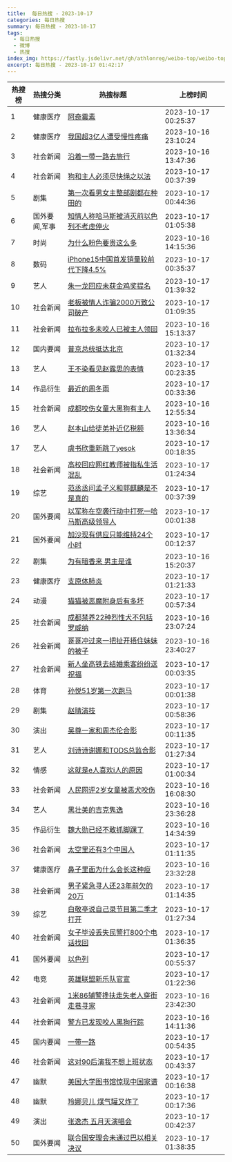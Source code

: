 ```yaml
---
title:  每日热搜 - 2023-10-17
categories: 每日热搜
summary: 每日热搜 - 2023-10-17
tags:
  - 每日热搜
  - 微博
  - 热搜
index_img: https://fastly.jsdelivr.net/gh/athlonreg/weibo-top/weibo-top.jpeg
excerpt: 每日热搜 - 2023-10-17 01:42:17
---
```


| 热搜榜 | 热搜分类 | 热搜标题 | 上榜时间 |
| --- | --- | --- | --- |
| 1 | 健康医疗 | [阿奇霉素](https://s.weibo.com/weibo%3Fq%3D%2523%E9%98%BF%E5%A5%87%E9%9C%89%E7%B4%A0%2523) | 2023-10-17 00:25:37 | 
| 2 | 健康医疗 | [我国超3亿人遭受慢性疼痛](https://s.weibo.com/weibo%3Fq%3D%2523%E6%88%91%E5%9B%BD%E8%B6%853%E4%BA%BF%E4%BA%BA%E9%81%AD%E5%8F%97%E6%85%A2%E6%80%A7%E7%96%BC%E7%97%9B%2523) | 2023-10-16 23:10:24 | 
| 3 | 社会新闻 | [沿着一带一路去旅行](https://s.weibo.com/weibo%3Fq%3D%2523%E6%B2%BF%E7%9D%80%E4%B8%80%E5%B8%A6%E4%B8%80%E8%B7%AF%E5%8E%BB%E6%97%85%E8%A1%8C%2523) | 2023-10-16 13:47:36 | 
| 4 | 社会新闻 | [狗和主人必须尽快绳之以法](https://s.weibo.com/weibo%3Fq%3D%2523%E7%8B%97%E5%92%8C%E4%B8%BB%E4%BA%BA%E5%BF%85%E9%A1%BB%E5%B0%BD%E5%BF%AB%E7%BB%B3%E4%B9%8B%E4%BB%A5%E6%B3%95%2523) | 2023-10-17 00:37:39 | 
| 5 | 剧集 | [第一次看男女主整部剧都在种田的](https://s.weibo.com/weibo%3Fq%3D%2523%E7%AC%AC%E4%B8%80%E6%AC%A1%E7%9C%8B%E7%94%B7%E5%A5%B3%E4%B8%BB%E6%95%B4%E9%83%A8%E5%89%A7%E9%83%BD%E5%9C%A8%E7%A7%8D%E7%94%B0%E7%9A%84%2523) | 2023-10-17 00:44:36 | 
| 6 | 国外要闻,军事 | [知情人称哈马斯被消灭前以色列不考虑停火](https://s.weibo.com/weibo%3Fq%3D%2523%E7%9F%A5%E6%83%85%E4%BA%BA%E7%A7%B0%E5%93%88%E9%A9%AC%E6%96%AF%E8%A2%AB%E6%B6%88%E7%81%AD%E5%89%8D%E4%BB%A5%E8%89%B2%E5%88%97%E4%B8%8D%E8%80%83%E8%99%91%E5%81%9C%E7%81%AB%2523) | 2023-10-17 01:05:38 | 
| 7 | 时尚 | [为什么粉色要贵这么多](https://s.weibo.com/weibo%3Fq%3D%2523%E4%B8%BA%E4%BB%80%E4%B9%88%E7%B2%89%E8%89%B2%E8%A6%81%E8%B4%B5%E8%BF%99%E4%B9%88%E5%A4%9A%2523) | 2023-10-16 14:15:36 | 
| 8 | 数码 | [iPhone15中国首发销量较前代下降4.5%](https://s.weibo.com/weibo%3Fq%3D%2523iPhone15%E4%B8%AD%E5%9B%BD%E9%A6%96%E5%8F%91%E9%94%80%E9%87%8F%E8%BE%83%E5%89%8D%E4%BB%A3%E4%B8%8B%E9%99%8D4.5%25%2523) | 2023-10-17 00:35:37 | 
| 9 | 艺人 | [朱一龙回应未获金鸡奖提名](https://s.weibo.com/weibo%3Fq%3D%2523%E6%9C%B1%E4%B8%80%E9%BE%99%E5%9B%9E%E5%BA%94%E6%9C%AA%E8%8E%B7%E9%87%91%E9%B8%A1%E5%A5%96%E6%8F%90%E5%90%8D%2523) | 2023-10-17 01:39:32 | 
| 10 | 社会新闻 | [老板被情人诈骗2000万致公司破产](https://s.weibo.com/weibo%3Fq%3D%2523%E8%80%81%E6%9D%BF%E8%A2%AB%E6%83%85%E4%BA%BA%E8%AF%88%E9%AA%972000%E4%B8%87%E8%87%B4%E5%85%AC%E5%8F%B8%E7%A0%B4%E4%BA%A7%2523) | 2023-10-17 01:09:35 | 
| 11 | 社会新闻 | [拉布拉多未咬人已被主人领回](https://s.weibo.com/weibo%3Fq%3D%2523%E6%8B%89%E5%B8%83%E6%8B%89%E5%A4%9A%E6%9C%AA%E5%92%AC%E4%BA%BA%E5%B7%B2%E8%A2%AB%E4%B8%BB%E4%BA%BA%E9%A2%86%E5%9B%9E%2523) | 2023-10-16 15:13:37 | 
| 12 | 国内要闻 | [普京总统抵达北京](https://s.weibo.com/weibo%3Fq%3D%2523%E6%99%AE%E4%BA%AC%E6%80%BB%E7%BB%9F%E6%8A%B5%E8%BE%BE%E5%8C%97%E4%BA%AC%2523) | 2023-10-17 01:32:34 | 
| 13 | 艺人 | [王不染看见赵露思的表情](https://s.weibo.com/weibo%3Fq%3D%2523%E7%8E%8B%E4%B8%8D%E6%9F%93%E7%9C%8B%E8%A7%81%E8%B5%B5%E9%9C%B2%E6%80%9D%E7%9A%84%E8%A1%A8%E6%83%85%2523) | 2023-10-17 00:23:35 | 
| 14 | 作品衍生 | [最近的周冬雨](https://s.weibo.com/weibo%3Fq%3D%2523%E6%9C%80%E8%BF%91%E7%9A%84%E5%91%A8%E5%86%AC%E9%9B%A8%2523) | 2023-10-17 00:33:36 | 
| 15 | 社会新闻 | [成都咬伤女童大黑狗有主人](https://s.weibo.com/weibo%3Fq%3D%2523%E6%88%90%E9%83%BD%E5%92%AC%E4%BC%A4%E5%A5%B3%E7%AB%A5%E5%A4%A7%E9%BB%91%E7%8B%97%E6%9C%89%E4%B8%BB%E4%BA%BA%2523) | 2023-10-16 12:55:34 | 
| 16 | 艺人 | [赵本山给徒弟补近亿税额](https://s.weibo.com/weibo%3Fq%3D%2523%E8%B5%B5%E6%9C%AC%E5%B1%B1%E7%BB%99%E5%BE%92%E5%BC%9F%E8%A1%A5%E8%BF%91%E4%BA%BF%E7%A8%8E%E9%A2%9D%2523) | 2023-10-16 13:36:34 | 
| 17 | 艺人 | [虞书欣重新跳了yesok](https://s.weibo.com/weibo%3Fq%3D%2523%E8%99%9E%E4%B9%A6%E6%AC%A3%E9%87%8D%E6%96%B0%E8%B7%B3%E4%BA%86yesok%2523) | 2023-10-17 00:18:35 | 
| 18 | 社会新闻 | [高校回应网红教师被指私生活混乱](https://s.weibo.com/weibo%3Fq%3D%2523%E9%AB%98%E6%A0%A1%E5%9B%9E%E5%BA%94%E7%BD%91%E7%BA%A2%E6%95%99%E5%B8%88%E8%A2%AB%E6%8C%87%E7%A7%81%E7%94%9F%E6%B4%BB%E6%B7%B7%E4%B9%B1%2523) | 2023-10-17 01:24:34 | 
| 19 | 综艺 | [范丞丞问孟子义和郭麒麟是不是真的](https://s.weibo.com/weibo%3Fq%3D%2523%E8%8C%83%E4%B8%9E%E4%B8%9E%E9%97%AE%E5%AD%9F%E5%AD%90%E4%B9%89%E5%92%8C%E9%83%AD%E9%BA%92%E9%BA%9F%E6%98%AF%E4%B8%8D%E6%98%AF%E7%9C%9F%E7%9A%84%2523) | 2023-10-17 00:37:39 | 
| 20 | 国外要闻 | [以军称在空袭行动中打死一哈马斯高级领导人](https://s.weibo.com/weibo%3Fq%3D%2523%E4%BB%A5%E5%86%9B%E7%A7%B0%E5%9C%A8%E7%A9%BA%E8%A2%AD%E8%A1%8C%E5%8A%A8%E4%B8%AD%E6%89%93%E6%AD%BB%E4%B8%80%E5%93%88%E9%A9%AC%E6%96%AF%E9%AB%98%E7%BA%A7%E9%A2%86%E5%AF%BC%E4%BA%BA%2523) | 2023-10-17 00:01:38 | 
| 21 | 国外要闻 | [加沙现有供应只能维持24个小时](https://s.weibo.com/weibo%3Fq%3D%2523%E5%8A%A0%E6%B2%99%E7%8E%B0%E6%9C%89%E4%BE%9B%E5%BA%94%E5%8F%AA%E8%83%BD%E7%BB%B4%E6%8C%8124%E4%B8%AA%E5%B0%8F%E6%97%B6%2523) | 2023-10-17 00:12:37 | 
| 22 | 剧集 | [为有暗香来 男主是谁](https://s.weibo.com/weibo%3Fq%3D%2523%E4%B8%BA%E6%9C%89%E6%9A%97%E9%A6%99%E6%9D%A5%20%E7%94%B7%E4%B8%BB%E6%98%AF%E8%B0%81%2523) | 2023-10-16 15:20:37 | 
| 23 | 健康医疗 | [支原体肺炎](https://s.weibo.com/weibo%3Fq%3D%2523%E6%94%AF%E5%8E%9F%E4%BD%93%E8%82%BA%E7%82%8E%2523) | 2023-10-17 01:21:33 | 
| 24 | 动漫 | [猫猫被恶魔附身后有多坏](https://s.weibo.com/weibo%3Fq%3D%2523%E7%8C%AB%E7%8C%AB%E8%A2%AB%E6%81%B6%E9%AD%94%E9%99%84%E8%BA%AB%E5%90%8E%E6%9C%89%E5%A4%9A%E5%9D%8F%2523) | 2023-10-17 00:57:34 | 
| 25 | 社会新闻 | [成都禁养22种烈性犬不包括罗威纳](https://s.weibo.com/weibo%3Fq%3D%2523%E6%88%90%E9%83%BD%E7%A6%81%E5%85%BB22%E7%A7%8D%E7%83%88%E6%80%A7%E7%8A%AC%E4%B8%8D%E5%8C%85%E6%8B%AC%E7%BD%97%E5%A8%81%E7%BA%B3%2523) | 2023-10-16 23:07:24 | 
| 26 | 社会新闻 | [哥哥冲过来一把扯开捂住妹妹的被子](https://s.weibo.com/weibo%3Fq%3D%2523%E5%93%A5%E5%93%A5%E5%86%B2%E8%BF%87%E6%9D%A5%E4%B8%80%E6%8A%8A%E6%89%AF%E5%BC%80%E6%8D%82%E4%BD%8F%E5%A6%B9%E5%A6%B9%E7%9A%84%E8%A2%AB%E5%AD%90%2523) | 2023-10-16 23:40:27 | 
| 27 | 社会新闻 | [新人坐高铁去结婚乘客纷纷送祝福](https://s.weibo.com/weibo%3Fq%3D%2523%E6%96%B0%E4%BA%BA%E5%9D%90%E9%AB%98%E9%93%81%E5%8E%BB%E7%BB%93%E5%A9%9A%E4%B9%98%E5%AE%A2%E7%BA%B7%E7%BA%B7%E9%80%81%E7%A5%9D%E7%A6%8F%2523) | 2023-10-17 00:03:35 | 
| 28 | 体育 | [孙悦51岁第一次跑马](https://s.weibo.com/weibo%3Fq%3D%2523%E5%AD%99%E6%82%A651%E5%B2%81%E7%AC%AC%E4%B8%80%E6%AC%A1%E8%B7%91%E9%A9%AC%2523) | 2023-10-17 00:01:38 | 
| 29 | 剧集 | [赵晴演技](https://s.weibo.com/weibo%3Fq%3D%2523%E8%B5%B5%E6%99%B4%E6%BC%94%E6%8A%80%2523) | 2023-10-17 00:58:36 | 
| 30 | 演出 | [吴尊一家和周杰伦合影](https://s.weibo.com/weibo%3Fq%3D%2523%E5%90%B4%E5%B0%8A%E4%B8%80%E5%AE%B6%E5%92%8C%E5%91%A8%E6%9D%B0%E4%BC%A6%E5%90%88%E5%BD%B1%2523) | 2023-10-17 00:11:35 | 
| 31 | 艺人 | [刘诗诗谢娜和TODS总监合影](https://s.weibo.com/weibo%3Fq%3D%2523%E5%88%98%E8%AF%97%E8%AF%97%E8%B0%A2%E5%A8%9C%E5%92%8CTODS%E6%80%BB%E7%9B%91%E5%90%88%E5%BD%B1%2523) | 2023-10-17 01:27:34 | 
| 32 | 情感 | [这就是e人喜欢i人的原因](https://s.weibo.com/weibo%3Fq%3D%2523%E8%BF%99%E5%B0%B1%E6%98%AFe%E4%BA%BA%E5%96%9C%E6%AC%A2i%E4%BA%BA%E7%9A%84%E5%8E%9F%E5%9B%A0%2523) | 2023-10-17 01:00:34 | 
| 33 | 社会新闻 | [人民网评2岁女童被恶犬咬伤](https://s.weibo.com/weibo%3Fq%3D%2523%E4%BA%BA%E6%B0%91%E7%BD%91%E8%AF%842%E5%B2%81%E5%A5%B3%E7%AB%A5%E8%A2%AB%E6%81%B6%E7%8A%AC%E5%92%AC%E4%BC%A4%2523) | 2023-10-16 16:08:30 | 
| 34 | 艺人 | [黑壮美的吉克隽逸](https://s.weibo.com/weibo%3Fq%3D%2523%E9%BB%91%E5%A3%AE%E7%BE%8E%E7%9A%84%E5%90%89%E5%85%8B%E9%9A%BD%E9%80%B8%2523) | 2023-10-16 23:36:28 | 
| 35 | 作品衍生 | [魏大勋已经不敢抓脚踝了](https://s.weibo.com/weibo%3Fq%3D%2523%E9%AD%8F%E5%A4%A7%E5%8B%8B%E5%B7%B2%E7%BB%8F%E4%B8%8D%E6%95%A2%E6%8A%93%E8%84%9A%E8%B8%9D%E4%BA%86%2523) | 2023-10-16 14:34:39 | 
| 36 | 社会新闻 | [太空里还有3个中国人](https://s.weibo.com/weibo%3Fq%3D%2523%E5%A4%AA%E7%A9%BA%E9%87%8C%E8%BF%98%E6%9C%893%E4%B8%AA%E4%B8%AD%E5%9B%BD%E4%BA%BA%2523) | 2023-10-17 01:11:35 | 
| 37 | 健康医疗 | [鼻子里面为什么会长这种痘](https://s.weibo.com/weibo%3Fq%3D%2523%E9%BC%BB%E5%AD%90%E9%87%8C%E9%9D%A2%E4%B8%BA%E4%BB%80%E4%B9%88%E4%BC%9A%E9%95%BF%E8%BF%99%E7%A7%8D%E7%97%98%2523) | 2023-10-16 23:32:28 | 
| 38 | 社会新闻 | [男子紧急寻人还23年前欠的20万](https://s.weibo.com/weibo%3Fq%3D%2523%E7%94%B7%E5%AD%90%E7%B4%A7%E6%80%A5%E5%AF%BB%E4%BA%BA%E8%BF%9823%E5%B9%B4%E5%89%8D%E6%AC%A0%E7%9A%8420%E4%B8%87%2523) | 2023-10-17 01:14:35 | 
| 39 | 综艺 | [白敬亭说自己录节目第二季才打开](https://s.weibo.com/weibo%3Fq%3D%2523%E7%99%BD%E6%95%AC%E4%BA%AD%E8%AF%B4%E8%87%AA%E5%B7%B1%E5%BD%95%E8%8A%82%E7%9B%AE%E7%AC%AC%E4%BA%8C%E5%AD%A3%E6%89%8D%E6%89%93%E5%BC%80%2523) | 2023-10-17 01:27:34 | 
| 40 | 社会新闻 | [女子毕设丢失民警打800个电话找回](https://s.weibo.com/weibo%3Fq%3D%2523%E5%A5%B3%E5%AD%90%E6%AF%95%E8%AE%BE%E4%B8%A2%E5%A4%B1%E6%B0%91%E8%AD%A6%E6%89%93800%E4%B8%AA%E7%94%B5%E8%AF%9D%E6%89%BE%E5%9B%9E%2523) | 2023-10-17 01:36:35 | 
| 41 | 国外要闻 | [以色列](https://s.weibo.com/weibo%3Fq%3D%2523%E4%BB%A5%E8%89%B2%E5%88%97%2523) | 2023-10-17 00:55:37 | 
| 42 | 电竞 | [英雄联盟新乐队官宣](https://s.weibo.com/weibo%3Fq%3D%2523%E8%8B%B1%E9%9B%84%E8%81%94%E7%9B%9F%E6%96%B0%E4%B9%90%E9%98%9F%E5%AE%98%E5%AE%A3%2523) | 2023-10-17 01:22:36 | 
| 43 | 社会新闻 | [1米86辅警搀扶走失老人穿街走巷寻家](https://s.weibo.com/weibo%3Fq%3D%25231%E7%B1%B386%E8%BE%85%E8%AD%A6%E6%90%80%E6%89%B6%E8%B5%B0%E5%A4%B1%E8%80%81%E4%BA%BA%E7%A9%BF%E8%A1%97%E8%B5%B0%E5%B7%B7%E5%AF%BB%E5%AE%B6%2523) | 2023-10-16 23:42:30 | 
| 44 | 社会新闻 | [警方已发现咬人黑狗行踪](https://s.weibo.com/weibo%3Fq%3D%2523%E8%AD%A6%E6%96%B9%E5%B7%B2%E5%8F%91%E7%8E%B0%E5%92%AC%E4%BA%BA%E9%BB%91%E7%8B%97%E8%A1%8C%E8%B8%AA%2523) | 2023-10-16 14:11:36 | 
| 45 | 国内要闻 | [一带一路](https://s.weibo.com/weibo%3Fq%3D%2523%E4%B8%80%E5%B8%A6%E4%B8%80%E8%B7%AF%2523) | 2023-10-17 00:54:35 | 
| 46 | 社会新闻 | [这对90后演我不想上班状态](https://s.weibo.com/weibo%3Fq%3D%2523%E8%BF%99%E5%AF%B990%E5%90%8E%E6%BC%94%E6%88%91%E4%B8%8D%E6%83%B3%E4%B8%8A%E7%8F%AD%E7%8A%B6%E6%80%81%2523) | 2023-10-17 00:43:37 | 
| 47 | 幽默 | [美国大学图书馆惊现中国家谱](https://s.weibo.com/weibo%3Fq%3D%2523%E7%BE%8E%E5%9B%BD%E5%A4%A7%E5%AD%A6%E5%9B%BE%E4%B9%A6%E9%A6%86%E6%83%8A%E7%8E%B0%E4%B8%AD%E5%9B%BD%E5%AE%B6%E8%B0%B1%2523) | 2023-10-17 00:16:38 | 
| 48 | 幽默 | [玲娜贝儿 煤气罐又炸了](https://s.weibo.com/weibo%3Fq%3D%2523%E7%8E%B2%E5%A8%9C%E8%B4%9D%E5%84%BF%20%E7%85%A4%E6%B0%94%E7%BD%90%E5%8F%88%E7%82%B8%E4%BA%86%2523) | 2023-10-17 00:17:36 | 
| 49 | 演出 | [张逸杰 五月天演唱会](https://s.weibo.com/weibo%3Fq%3D%2523%E5%BC%A0%E9%80%B8%E6%9D%B0%20%E4%BA%94%E6%9C%88%E5%A4%A9%E6%BC%94%E5%94%B1%E4%BC%9A%2523) | 2023-10-17 00:42:37 | 
| 50 | 国外要闻 | [联合国安理会未通过巴以相关决议](https://s.weibo.com/weibo%3Fq%3D%2523%E8%81%94%E5%90%88%E5%9B%BD%E5%AE%89%E7%90%86%E4%BC%9A%E6%9C%AA%E9%80%9A%E8%BF%87%E5%B7%B4%E4%BB%A5%E7%9B%B8%E5%85%B3%E5%86%B3%E8%AE%AE%2523) | 2023-10-17 01:38:35 | 
